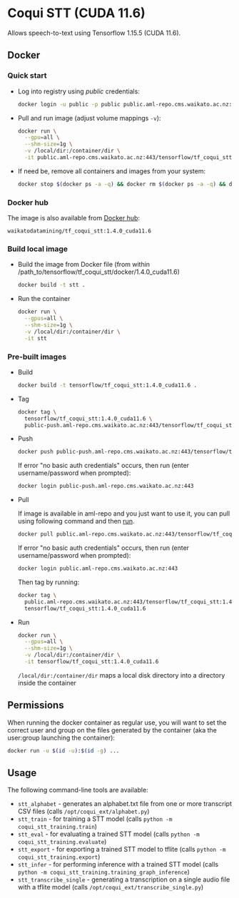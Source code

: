 # Coqui STT (CUDA 11.6)

Allows speech-to-text using Tensorflow 1.15.5 (CUDA 11.6).

## Docker

### Quick start

* Log into registry using *public* credentials:

  ```bash
  docker login -u public -p public public.aml-repo.cms.waikato.ac.nz:443 
  ```

* Pull and run image (adjust volume mappings `-v`):

  ```bash
  docker run \
    --gpu=all \
    --shm-size=1g \
    -v /local/dir:/container/dir \
    -it public.aml-repo.cms.waikato.ac.nz:443/tensorflow/tf_coqui_stt:1.4.0_cuda11.6
  ```

* If need be, remove all containers and images from your system:

  ```bash
  docker stop $(docker ps -a -q) && docker rm $(docker ps -a -q) && docker system prune -a
  ```

### Docker hub

The image is also available from [Docker hub](https://hub.docker.com/u/waikatodatamining):

```
waikatodatamining/tf_coqui_stt:1.4.0_cuda11.6
```


### Build local image

* Build the image from Docker file (from within /path_to/tensorflow/tf_coqui_stt/docker/1.4.0_cuda11.6)

  ```bash
  docker build -t stt .
  ```

* Run the container

  ```bash
  docker run \
    --gpus=all \
    --shm-size=1g \
    -v /local/dir:/container/dir \
    -it stt
  ```

### Pre-built images

* Build

  ```bash
  docker build -t tensorflow/tf_coqui_stt:1.4.0_cuda11.6 .
  ```
  
* Tag

  ```bash
  docker tag \
    tensorflow/tf_coqui_stt:1.4.0_cuda11.6 \
    public-push.aml-repo.cms.waikato.ac.nz:443/tensorflow/tf_coqui_stt:1.4.0_cuda11.6
  ```
  
* Push

  ```bash
  docker push public-push.aml-repo.cms.waikato.ac.nz:443/tensorflow/tf_coqui_stt:1.4.0_cuda11.6
  ```
  If error "no basic auth credentials" occurs, then run (enter username/password when prompted):
  
  ```bash
  docker login public-push.aml-repo.cms.waikato.ac.nz:443
  ```
  
* Pull

  If image is available in aml-repo and you just want to use it, you can pull using following command and then [run](#run).

  ```bash
  docker pull public.aml-repo.cms.waikato.ac.nz:443/tensorflow/tf_coqui_stt:1.4.0_cuda11.6
  ```
  If error "no basic auth credentials" occurs, then run (enter username/password when prompted):
  
  ```bash
  docker login public.aml-repo.cms.waikato.ac.nz:443
  ```
  Then tag by running:
  
  ```bash
  docker tag \
    public.aml-repo.cms.waikato.ac.nz:443/tensorflow/tf_coqui_stt:1.4.0_cuda11.6 \
    tensorflow/tf_coqui_stt:1.4.0_cuda11.6
  ```

* <a name="run">Run</a>

  ```bash
  docker run \
    --gpus=all \
    --shm-size=1g \
    -v /local/dir:/container/dir \
    -it tensorflow/tf_coqui_stt:1.4.0_cuda11.6
  ```
  `/local/dir:/container/dir` maps a local disk directory into a directory inside the container


## Permissions

When running the docker container as regular use, you will want to set the correct
user and group on the files generated by the container (aka the user:group launching
the container):

```bash
docker run -u $(id -u):$(id -g) ...
```


## Usage

The following command-line tools are available:

* `stt_alphabet` - generates an alphabet.txt file from one or more transcript CSV files (calls `/opt/coqui_ext/alphabet.py`)
* `stt_train` - for training a STT model (calls `python -m coqui_stt_training.train`)
* `stt_eval` - for evaluating a trained STT model (calls `python -m coqui_stt_training.evaluate`)
* `stt_export` - for exporting a trained STT model to tflite (calls `python -m coqui_stt_training.export`)
* `stt_infer` - for performing inference with a trained STT model (calls `python -m coqui_stt_training.training_graph_inference`)
* `stt_transcribe_single` - generating a transcription on a single audio file with a tflite model (calls `/opt/coqui_ext/transcribe_single.py`)
